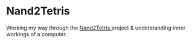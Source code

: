 # Nand2Tetris
Working my way through the <a name="" href="https://www.nand2tetris.org/">Nand2Tetris </a> project &amp; understanding inner workings of a computer.

